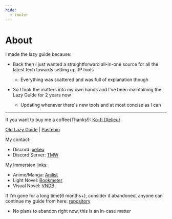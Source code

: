```yaml
---
hide:
  - footer
---
```

# About

I made the lazy guide because:

- Back then I just wanted a straightforward all-in-one source for all the latest tech towards setting up JP tools
    - Everything was scattered and was full of explanation though

- So I took the matters into my own hands and I've been maintaining the Lazy Guide for 2 years now
    - Updating whenever there's new tools and at most concise as I can

---

If you want to buy me a coffee(Thanks!): [Ko-fi (Xelieu)](https://ko-fi.com/xelieu)

[Old Lazy Guide](https://rentry.co/lazyXel/) | [Pastebin](https://pastebin.com/u/Xelieu)

My contact:

- Discord: [xelieu](https://www.discordapp.com/users/719459399168426054)
- Discord Server: [TMW](https://learnjapanese.moe/join/)

My Immersion links:

- Anime/Manga: [Anilist](https://anilist.co/user/Xelieu/)
- Light Novel: [Bookmeter](https://bookmeter.com/users/1277906)
- Visual Novel: [VNDB](https://vndb.org/u192242)

If I'm gone for a long time(6 months+), consider it abandoned, anyone can continue my guide from here: [repository](https://github.com/Xelieu/xelieu.github.io)
  - No plans to abandon right now, this is an in-case matter